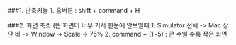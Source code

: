 ###1. 단축키들
    1. 홈버튼 : shift + command + H

###2. 화면 축소 (뜬 화면이 너무 커서 한눈에 안보일때
    1. Simulator 선택 -> Mac 상단 바 -> Window -> Scale -> 75%
    2. command + (1~5) : 큰 수일 수록 작은 화면